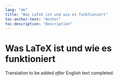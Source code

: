 ```yaml
---
lang: "de"
title: "Was LaTeX ist und wie es funktioniert"
toc-anchor-text: "Anchor"
toc-description: "Description"
---
```


# Was LaTeX ist und wie es funktioniert

Translation to be added _after_ English text completed.
